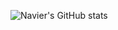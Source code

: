 ![Navier's GitHub stats](https://github-readme-stats.vercel.app/api?username=navistonks&show_icons=true&theme=dark&count_private=true)

